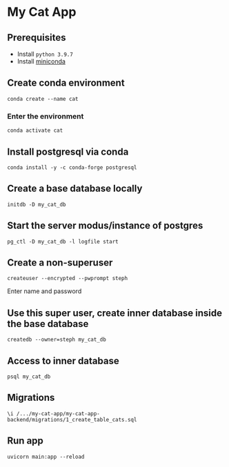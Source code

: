 # My Cat App

## Prerequisites

- Install `python 3.9.7`
- Install [miniconda](https://docs.conda.io/en/latest/miniconda.html)

## Create conda environment

`conda create --name cat`

### Enter the environment

`conda activate cat`

## Install postgresql via conda

`conda install -y -c conda-forge postgresql`

## Create a base database locally

`initdb -D my_cat_db`

## Start the server modus/instance of postgres

`pg_ctl -D my_cat_db -l logfile start`

## Create a non-superuser

`createuser --encrypted --pwprompt steph`

Enter name and password

## Use this super user, create inner database inside the base database

`createdb --owner=steph my_cat_db`

## Access to inner database

`psql my_cat_db`

## Migrations
`\i /.../my-cat-app/my-cat-app-backend/migrations/1_create_table_cats.sql`

## Run app
`uvicorn main:app --reload`



